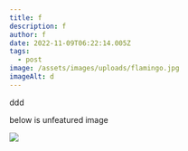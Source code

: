 ```yaml
---
title: f
description: f
author: f
date: 2022-11-09T06:22:14.005Z
tags:
  - post
image: /assets/images/uploads/flamingo.jpg
imageAlt: d
---
```

d﻿dd

b﻿elow is unfeatured image

![](/assets/images/uploads/dog-big.webp)